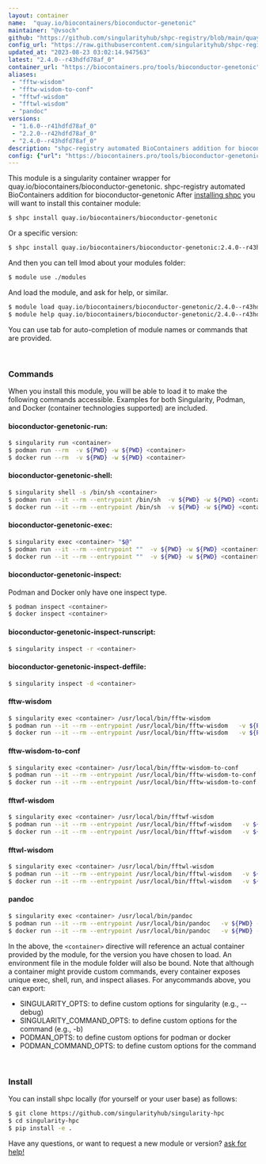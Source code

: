 ```yaml
---
layout: container
name:  "quay.io/biocontainers/bioconductor-genetonic"
maintainer: "@vsoch"
github: "https://github.com/singularityhub/shpc-registry/blob/main/quay.io/biocontainers/bioconductor-genetonic/container.yaml"
config_url: "https://raw.githubusercontent.com/singularityhub/shpc-registry/main/quay.io/biocontainers/bioconductor-genetonic/container.yaml"
updated_at: "2023-08-23 03:02:14.947563"
latest: "2.4.0--r43hdfd78af_0"
container_url: "https://biocontainers.pro/tools/bioconductor-genetonic"
aliases:
 - "fftw-wisdom"
 - "fftw-wisdom-to-conf"
 - "fftwf-wisdom"
 - "fftwl-wisdom"
 - "pandoc"
versions:
 - "1.6.0--r41hdfd78af_0"
 - "2.2.0--r42hdfd78af_0"
 - "2.4.0--r43hdfd78af_0"
description: "shpc-registry automated BioContainers addition for bioconductor-genetonic"
config: {"url": "https://biocontainers.pro/tools/bioconductor-genetonic", "maintainer": "@vsoch", "description": "shpc-registry automated BioContainers addition for bioconductor-genetonic", "latest": {"2.4.0--r43hdfd78af_0": "sha256:35ad6a68529a1a69f2bf270011a7c0b0157675fcba435173980b1574d308f3c6"}, "tags": {"1.6.0--r41hdfd78af_0": "sha256:dd9a81d766efdd463f27556e40a5aa1a48c3adaacc2cacef3a87bce2b086bfd1", "2.2.0--r42hdfd78af_0": "sha256:95f46aa8c3b0d27d2e5236b8015a5f0aa8f3278ba6b887a61be9791f1494f99f", "2.4.0--r43hdfd78af_0": "sha256:35ad6a68529a1a69f2bf270011a7c0b0157675fcba435173980b1574d308f3c6"}, "docker": "quay.io/biocontainers/bioconductor-genetonic", "aliases": {"fftw-wisdom": "/usr/local/bin/fftw-wisdom", "fftw-wisdom-to-conf": "/usr/local/bin/fftw-wisdom-to-conf", "fftwf-wisdom": "/usr/local/bin/fftwf-wisdom", "fftwl-wisdom": "/usr/local/bin/fftwl-wisdom", "pandoc": "/usr/local/bin/pandoc"}}
---
```


This module is a singularity container wrapper for quay.io/biocontainers/bioconductor-genetonic.
shpc-registry automated BioContainers addition for bioconductor-genetonic
After [installing shpc](#install) you will want to install this container module:


```bash
$ shpc install quay.io/biocontainers/bioconductor-genetonic
```

Or a specific version:

```bash
$ shpc install quay.io/biocontainers/bioconductor-genetonic:2.4.0--r43hdfd78af_0
```

And then you can tell lmod about your modules folder:

```bash
$ module use ./modules
```

And load the module, and ask for help, or similar.

```bash
$ module load quay.io/biocontainers/bioconductor-genetonic/2.4.0--r43hdfd78af_0
$ module help quay.io/biocontainers/bioconductor-genetonic/2.4.0--r43hdfd78af_0
```

You can use tab for auto-completion of module names or commands that are provided.

<br>

### Commands

When you install this module, you will be able to load it to make the following commands accessible.
Examples for both Singularity, Podman, and Docker (container technologies supported) are included.

#### bioconductor-genetonic-run:

```bash
$ singularity run <container>
$ podman run --rm  -v ${PWD} -w ${PWD} <container>
$ docker run --rm  -v ${PWD} -w ${PWD} <container>
```

#### bioconductor-genetonic-shell:

```bash
$ singularity shell -s /bin/sh <container>
$ podman run --it --rm --entrypoint /bin/sh  -v ${PWD} -w ${PWD} <container>
$ docker run --it --rm --entrypoint /bin/sh  -v ${PWD} -w ${PWD} <container>
```

#### bioconductor-genetonic-exec:

```bash
$ singularity exec <container> "$@"
$ podman run --it --rm --entrypoint ""  -v ${PWD} -w ${PWD} <container> "$@"
$ docker run --it --rm --entrypoint ""  -v ${PWD} -w ${PWD} <container> "$@"
```

#### bioconductor-genetonic-inspect:

Podman and Docker only have one inspect type.

```bash
$ podman inspect <container>
$ docker inspect <container>
```

#### bioconductor-genetonic-inspect-runscript:

```bash
$ singularity inspect -r <container>
```

#### bioconductor-genetonic-inspect-deffile:

```bash
$ singularity inspect -d <container>
```


#### fftw-wisdom

```bash
$ singularity exec <container> /usr/local/bin/fftw-wisdom
$ podman run --it --rm --entrypoint /usr/local/bin/fftw-wisdom   -v ${PWD} -w ${PWD} <container> -c " $@"
$ docker run --it --rm --entrypoint /usr/local/bin/fftw-wisdom   -v ${PWD} -w ${PWD} <container> -c " $@"
```


#### fftw-wisdom-to-conf

```bash
$ singularity exec <container> /usr/local/bin/fftw-wisdom-to-conf
$ podman run --it --rm --entrypoint /usr/local/bin/fftw-wisdom-to-conf   -v ${PWD} -w ${PWD} <container> -c " $@"
$ docker run --it --rm --entrypoint /usr/local/bin/fftw-wisdom-to-conf   -v ${PWD} -w ${PWD} <container> -c " $@"
```


#### fftwf-wisdom

```bash
$ singularity exec <container> /usr/local/bin/fftwf-wisdom
$ podman run --it --rm --entrypoint /usr/local/bin/fftwf-wisdom   -v ${PWD} -w ${PWD} <container> -c " $@"
$ docker run --it --rm --entrypoint /usr/local/bin/fftwf-wisdom   -v ${PWD} -w ${PWD} <container> -c " $@"
```


#### fftwl-wisdom

```bash
$ singularity exec <container> /usr/local/bin/fftwl-wisdom
$ podman run --it --rm --entrypoint /usr/local/bin/fftwl-wisdom   -v ${PWD} -w ${PWD} <container> -c " $@"
$ docker run --it --rm --entrypoint /usr/local/bin/fftwl-wisdom   -v ${PWD} -w ${PWD} <container> -c " $@"
```


#### pandoc

```bash
$ singularity exec <container> /usr/local/bin/pandoc
$ podman run --it --rm --entrypoint /usr/local/bin/pandoc   -v ${PWD} -w ${PWD} <container> -c " $@"
$ docker run --it --rm --entrypoint /usr/local/bin/pandoc   -v ${PWD} -w ${PWD} <container> -c " $@"
```



In the above, the `<container>` directive will reference an actual container provided
by the module, for the version you have chosen to load. An environment file in the
module folder will also be bound. Note that although a container
might provide custom commands, every container exposes unique exec, shell, run, and
inspect aliases. For anycommands above, you can export:

 - SINGULARITY_OPTS: to define custom options for singularity (e.g., --debug)
 - SINGULARITY_COMMAND_OPTS: to define custom options for the command (e.g., -b)
 - PODMAN_OPTS: to define custom options for podman or docker
 - PODMAN_COMMAND_OPTS: to define custom options for the command

<br>

### Install

You can install shpc locally (for yourself or your user base) as follows:

```bash
$ git clone https://github.com/singularityhub/singularity-hpc
$ cd singularity-hpc
$ pip install -e .
```

Have any questions, or want to request a new module or version? [ask for help!](https://github.com/singularityhub/singularity-hpc/issues)